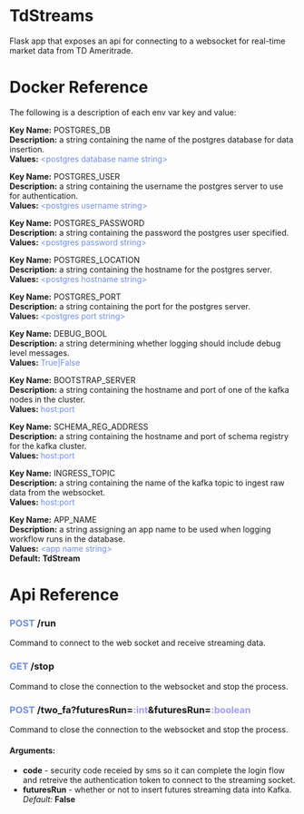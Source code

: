 # TdStreams

Flask app that exposes an api for connecting to a websocket for real-time market data from TD Ameritrade.

# Docker Reference

The following is a description of each env var key and value:

**Key Name:** POSTGRES_DB \
**Description:** a string containing the name of the postgres database for data insertion. \
**Values:** <span style="color:#6C8EEF">\<postgres database name string></span>

**Key Name:** POSTGRES_USER \
**Description:**  a string containing the username the postgres server to use for authentication. \
**Values:** <span style="color:#6C8EEF">\<postgres username string></span>

**Key Name:** POSTGRES_PASSWORD \
**Description:** a string containing the password the postgres user specified. \
**Values:** <span style="color:#6C8EEF">\<postgres password string></span>

**Key Name:** POSTGRES_LOCATION \
**Description:** a string containing the hostname for the postgres server. \
**Values:** <span style="color:#6C8EEF">\<postgres hostname string></span>

**Key Name:** POSTGRES_PORT \
**Description:** a string containing the port for the postgres server. \
**Values:** <span style="color:#6C8EEF">\<postgres port string></span>

**Key Name:** DEBUG_BOOL \
**Description:** a string determining whether logging should include debug level messages. \
**Values:** <span style="color:#6C8EEF">True|False</span>

**Key Name:** BOOTSTRAP_SERVER \
**Description:** a string containing the hostname and port of one of the kafka nodes in the cluster. \
**Values:** <span style="color:#6C8EEF">host:port</span>

**Key Name:** SCHEMA_REG_ADDRESS \
**Description:** a string containing the hostname and port of schema registry for the kafka cluster. \
**Values:** <span style="color:#6C8EEF">host:port</span>

**Key Name:** INGRESS_TOPIC \
**Description:** a string containing the name of the kafka topic to ingest raw data from the websocket. \
**Values:** <span style="color:#6C8EEF">host:port</span>

**Key Name:** APP_NAME \
**Description:** a string assigning an app name to be used when logging workflow runs in the database. \
**Values:** <span style="color:#6C8EEF">\<app name string></span>\
**Default:** **TdStream**

# Api Reference

[comment]: <> (First Command)
### <span style="color:#6C8EEF">**POST**</span> /run
Command to connect to the web socket and receive streaming data.

[comment]: <> (Second Command)
### <span style="color:#6C8EEF">**GET**</span> /stop
Command to close the connection to the websocket and stop the process.

[comment]: <> (Third Command)
### <span style="color:#6C8EEF">**POST**</span> /two_fa?futuresRun=<span style="color:#a29bfe">**:int**</span>&futuresRun=<span style="color:#a29bfe">**:boolean**</span>
Command to close the connection to the websocket and stop the process.

#### **Arguments:**
- **code** - security code receied by sms so it can complete the login flow and retreive the authentication token to connect to the streaming socket.
- **futuresRun** - whether or not to insert futures streaming data into Kafka. *Default:* **False**

